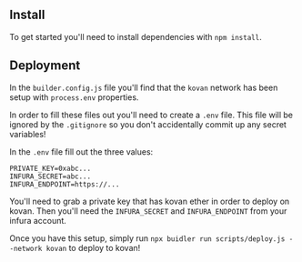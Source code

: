 ## Install

To get started you'll need to install dependencies with `npm install`.

## Deployment

In the `builder.config.js` file you'll find that the `kovan` network has been setup with `process.env` properties.

In order to fill these files out you'll need to create a `.env` file. This file will be ignored by the `.gitignore` so you don't accidentally commit up any secret variables!

In the `.env` file fill out the three values:

```
PRIVATE_KEY=0xabc...
INFURA_SECRET=abc...
INFURA_ENDPOINT=https://...
```

You'll need to grab a private key that has kovan ether in order to deploy on kovan. Then you'll need the `INFURA_SECRET` and `INFURA_ENDPOINT` from your infura account.

Once you have this setup, simply run `npx buidler run scripts/deploy.js --network kovan` to deploy to kovan!
